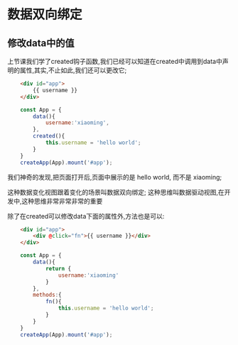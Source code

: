 # 数据双向绑定

## 修改data中的值
上节课我们学了created钩子函数,我们已经可以知道在created中调用到data中声明的属性,其实,不止如此,我们还可以更改它;
```html
    <div id="app">
        {{ username }}
    </div>
```
```javascript
    const App = {
        data(){
            username:'xiaoming',
        },
        created(){
            this.username = 'hello world';
        }
    }
    createApp(App).mount('#app');
```
我们神奇的发现,把页面打开后,页面中展示的是 hello world, 而不是 xiaoming;

这种数据变化视图跟着变化的场景叫数据双向绑定; 这种思维叫数据驱动视图,在开发中,这种思维非常非常非常的重要

除了在created可以修改data下面的属性外,方法也是可以:
```html
    <div id="app">
        <div @click="fn">{{ username }}</div>
    </div>
```
```javascript
    const App = {
        data(){
            return {
                username:'xiaoming'
            }
        },
        methods:{
            fn(){
                this.username = 'hello world';
            }
        }
    }
    createApp(App).mount('#app');
```

